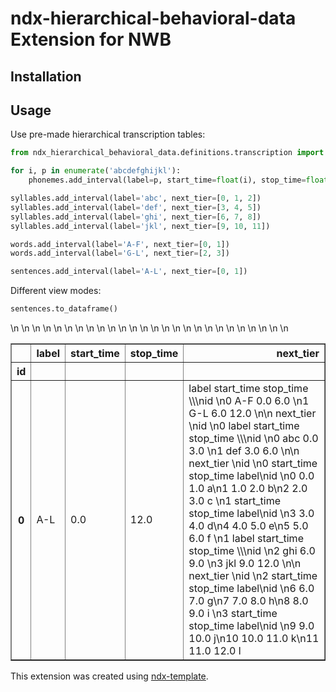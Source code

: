 # ndx-hierarchical-behavioral-data Extension for NWB

## Installation


## Usage
Use pre-made hierarchical transcription tables:

```python
from ndx_hierarchical_behavioral_data.definitions.transcription import phonemes, syllables, words, sentences

for i, p in enumerate('abcdefghijkl'):
    phonemes.add_interval(label=p, start_time=float(i), stop_time=float(i+1))

syllables.add_interval(label='abc', next_tier=[0, 1, 2])
syllables.add_interval(label='def', next_tier=[3, 4, 5])
syllables.add_interval(label='ghi', next_tier=[6, 7, 8])
syllables.add_interval(label='jkl', next_tier=[9, 10, 11])

words.add_interval(label='A-F', next_tier=[0, 1])
words.add_interval(label='G-L', next_tier=[2, 3])

sentences.add_interval(label='A-L', next_tier=[0, 1])
```

Different view modes:
```python
sentences.to_dataframe()
```
<html><table border="1" class="dataframe">\n  <thead>\n    <tr style="text-align: right;">\n      <th></th>\n      <th>label</th>\n      <th>start_time</th>\n      <th>stop_time</th>\n      <th>next_tier</th>\n    </tr>\n    <tr>\n      <th>id</th>\n      <th></th>\n      <th></th>\n      <th></th>\n      <th></th>\n    </tr>\n  </thead>\n  <tbody>\n    <tr>\n      <th>0</th>\n      <td>A-L</td>\n      <td>0.0</td>\n      <td>12.0</td>\n      <td>label  start_time  stop_time  \\\nid                                \n0    A-F         0.0        6.0   \n1    G-L         6.0       12.0   \n\n                                                                                                                                                                                                                                                                                                                                                                                                                                                                                                                                                                                                                                                                                                                                                                                                                               next_tier  \nid                                                                                                                                                                                                                                                                                                                                                                                                                                                                                                                                                                                                                                                                                                                                                                                                                                        \n0      label  start_time  stop_time  \\\nid                                \n0    abc         0.0        3.0   \n1    def         3.0        6.0   \n\n                                                                                                                                                          next_tier  \nid                                                                                                                                                                   \n0       start_time  stop_time label\nid                             \n0          0.0        1.0     a\n1          1.0        2.0     b\n2          2.0        3.0     c  \n1       start_time  stop_time label\nid                             \n3          3.0        4.0     d\n4          4.0        5.0     e\n5          5.0        6.0     f    \n1      label  start_time  stop_time  \\\nid                                \n2    ghi         6.0        9.0   \n3    jkl         9.0       12.0   \n\n                                                                                                                                                          next_tier  \nid                                                                                                                                                                   \n2       start_time  stop_time label\nid                             \n6          6.0        7.0     g\n7          7.0        8.0     h\n8          8.0        9.0     i  \n3       start_time  stop_time label\nid                             \n9          9.0       10.0     j\n10        10.0       11.0     k\n11        11.0       12.0     l</td>\n    </tr>\n  </tbody>\n</table></html>


This extension was created using [ndx-template](https://github.com/nwb-extensions/ndx-template).
